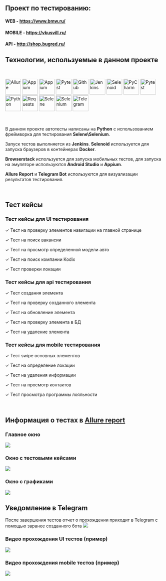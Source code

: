 ## Проект по тестированию: 

#### WEB - https://www.bmw.ru/
#### MOBILE - https://vkusvill.ru/
#### API - http://shop.bugred.ru/
  

## Технологии, используемые в данном проекте

</br>
<p>
<img width="50px" title="Allure" src="resources/image/logo/Allure.svg">
<img width="50px" title="Appium" src="resources/image/logo/Android.svg">
<img width="50px" title="Appium" src="resources/image/logo/Appium.svg">
<img width="50px" title="Pytest" src="resources/image/logo/Browserstack.svg">
<img width="50px" title="Github" src="resources/image/logo/GitHub.svg">
<img width="50px" title="Jenkins" src="resources/image/logo/Jenkins.svg">
<img width="50px" title="Selenoid" src="resources/image/logo/Selenoid.svg">
<img width="50px" title="PyCharm" src="resources/image/logo/pycharm.png">
<img width="50px" title="Pytest" src="resources/image/logo/pytest.png">
<img width="50px" title="Python" src="resources/image/logo/python.png">
<img width="50px" title="Requests" src="resources/image/logo/requests.png">
<img width="50px" title="Selene" src="resources/image/logo/selene.png">
<img width="50px" title="Selenium" src="resources/image/logo/selenium.png">
<img width="50px" title="Telegram" src="resources/image/logo/Telegram.svg">
</p>
<br>

В данном проекте автотесты написаны на **Python** с использованием фреймворка для тестирования **Selene\Selenium**.

Запуск тестов выполняется из **Jenkins**. **Selenoid** используется для запуска браузеров в контейнерах **Docker**. 

**Browserstack** используется для запуска мобильных тестов, для запуска на эмуляторе используются **Android Studio** и **Appium**. 

**Allure Report** и **Telegram Bot** используются для визуализации результатов тестирования.

<br>

## Тест кейсы

### Тест кейсы для UI тестирования

✓ Тест на проверку элементов навигации на главной странице

✓ Тест на поиск вакансии

✓ Тест на просмотр определенной модели авто

✓ Тест на поиск компании Kodix

✓ Тест проверки локации


### Тест кейсы для api тестирования

✓ Тест создания элемента

✓ Тест на проверку созданного элемента

✓ Тест на обновление элемента

✓ Тест на проверку элемента в БД

✓ Тест на удаление элемента


### Тест кейсы для mobile тестирования

✓ Тест swipe основных элементов

✓ Тест на определение локации

✓ Тест на удаления информации

✓ Тест на просмотр контактов

✓ Тест просмотра программы лояльности

<br>


## Информация о тестах в [Allure report](https://jenkins.autotests.cloud/job/Elieeeya_qa_guru_final/allure/)

### Главное окно

![](resources/image/logo/Снимок%20экрана%202022-11-07%20в%2003.08.11.png)

### Окно с тестовыми кейсами

![](resources/image/logo/Снимок%20экрана%202022-11-07%20в%2003.11.12.png)

### Окно с графиками

![](resources/image/logo/Снимок%20экрана%202022-11-07%20в%2003.11.22.png)







## Уведомление в Telegram

После завершения тестов отчет о прохождении приходит в Telegram с помощью заранее созданного бота
![](resources/image/logo/Снимок%20экрана%202022-11-07%20в%2003.16.14.png)

### Видео прохождения UI тестов (пример)

![](resources/image/logo/07cd2e36d877f671728f30bf0bcf2a98.gif)

### Видео прохождения mobile тестов (пример)

![](resources/image/logo/video-e75d486ef3366f54d000daa012cf64329880041e.gif)